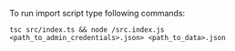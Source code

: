 To run import script type following commands:

`tsc src/index.ts && node /src.index.js <path_to_admin_credentials>.json> <path_to_data>.json`
